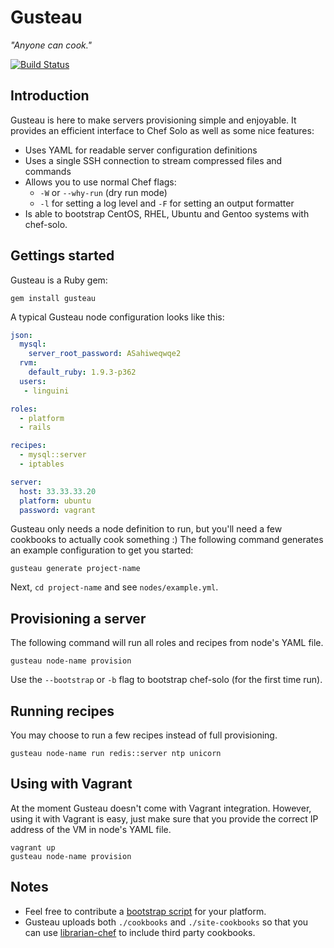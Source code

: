 Gusteau
=======

*"Anyone can cook."*

[![Build Status](https://www.travis-ci.org/locomote/gusteau.png?branch=master)](https://www.travis-ci.org/locomote/gusteau)

Introduction
------------

Gusteau is here to make servers provisioning simple and enjoyable. It provides an efficient interface to Chef Solo as well as some nice features:

* Uses YAML for readable server configuration definitions
* Uses a single SSH connection to stream compressed files and commands
* Allows you to use normal Chef flags:
  * `-W` or `--why-run` (dry run mode)
  * `-l` for setting a log level and `-F` for setting an output formatter
* Is able to bootstrap CentOS, RHEL, Ubuntu and Gentoo systems with chef-solo.

Gettings started
----------------

Gusteau is a Ruby gem:

```
gem install gusteau
```

A typical Gusteau node configuration looks like this:

```YAML
json:
  mysql:
    server_root_password: ASahiweqwqe2
  rvm:
    default_ruby: 1.9.3-p362
  users:
   - linguini

roles:
  - platform
  - rails

recipes:
  - mysql::server
  - iptables

server:
  host: 33.33.33.20
  platform: ubuntu
  password: vagrant
```

Gusteau only needs a node definition to run, but you'll need a few cookbooks to actually cook something :)
The following command generates an example configuration to get you started:

```
gusteau generate project-name
```

Next, `cd project-name` and see `nodes/example.yml`.


Provisioning a server
----------

The following command will run all roles and recipes from node's YAML file.

```
gusteau node-name provision
```

Use the `--bootstrap` or `-b` flag to bootstrap chef-solo (for the first time run).

Running recipes
-----------
You may choose to run a few recipes instead of full provisioning.

```
gusteau node-name run redis::server ntp unicorn
```

Using with Vagrant
------------------
At the moment Gusteau doesn't come with Vagrant integration. However, using it with Vagrant is easy, just make sure that you provide the correct IP address of the VM in node's YAML file.

```
vagrant up
gusteau node-name provision
```

Notes
-----

* Feel free to contribute a [bootstrap script](https://github.com/locomote/gusteau/tree/master/bootstrap) for your platform.
* Gusteau uploads  both `./cookbooks` and `./site-cookbooks` so that you can use [librarian-chef](https://github.com/applicationsonline/librarian) to include third party cookbooks.


